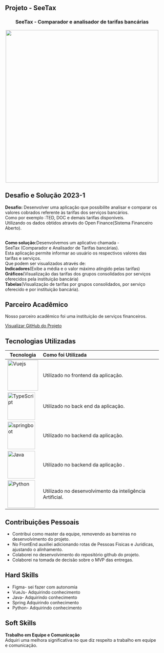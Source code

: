 ## Projeto - SeeTax

<div align=center>
 <h3>SeeTax - Comparador e analisador de tarifas bancárias </h3>
  <img src="https://user-images.githubusercontent.com/111800315/236898876-10a4ae3f-43cb-4120-a598-b519c18ff03c.gif" width=500 alt="" />
 </div>

## Desafio e Solução 2023-1

<b>Desafio:</b> Desenvolver uma aplicação que possibilite analisar e comparar os valores cobrados referente às tarifas dos serviços bancários.<br>
Como por exemplo :TED, DOC e demais tarifas disponíveis.<br>
Utilizando os dados obtidos através do Open Finance(Sistema Financeiro Aberto). <br>  

<b>Como solução:</b>Desenvolvemos um aplicativo chamada -SeeTax (Comparador e Analisador de Tarifas bancárias).<br>
Esta aplicação permite informar ao usuário os respectivos valores das tarifas e serviços.<br> 
Que podem ser visualizados através de:<br>
<b>Indicadores</b>(Exibe a média e o valor máximo atingido pelas tarifas)<br>
<b>Gráficos</b>(Visualização das tarifas dos grupos consolidados por serviços oferecidos pela instituição bancária)<br>
<b>Tabelas</b>(Visualização de tarifas por grupos consolidados, por serviço oferecido e por instituição bancária).<br> 

## Parceiro Acadêmico
Nosso parceiro acadêmico foi uma instituição de serviços financeiros.</a><br>

[Visualizar GitHub do Projeto](https://github.com/Sarah781/API-6-SeeTax)

## Tecnologias Utilizadas

|Tecnologia|Como foi Utilizada|
|-|:-|
|<img src="https://github.com/Ritas2022/Portfolio/assets/111800315/6d0a1820-0b6b-4f61-8de2-12f96e57ff66" height="100" title="Vuejs"/>|Utilizado no frontend da aplicação.|
|<img src="https://github.com/Ritas2022/Portfolio/assets/111800315/54449233-45f0-4255-9da7-d0e2d95904a8" height="90" title="TypeScript"/>|Utilizado no back end da aplicação.|
|<img src="https://github.com/Ritas2022/Portfolio/assets/111800315/d27bccd3-94b0-4eb2-bca6-01c1ab88184d" height="90" title="springboot"/>|Utilizado no backend da aplicação.|
|<img src="https://github.com/Ritas2022/Portfolio/assets/111800315/981f465c-80cd-4d24-9808-0ec7aecef8d6" height="90" title="Java"/>|Utilizado no backend da aplicação .|
|<img src="https://github.com/Ritas2022/Portfolio/assets/111800315/eae929ae-7438-40a0-b361-5995e8b3c64a" height="90" title="Python"/>|Utilizado no desenvolvimento da inteligência Artificial.|

## Contribuições Pessoais
- Contribui como master da equipe, removendo as barreiras no desenvolvimento do projeto.<br>
- No FrontEnd auxiliei adicionando rotas de Pessoas Fisicas e Juridicas, ajustando o alinhamento.<br>  
- Colaborei no desenvolvimento do repositório github do projeto.<br>
- Colaborei na tomada de decisão sobre o MVP das entregas.<br> 

## Hard Skills
- Figma- sei fazer com autonomia
- VueJs- Adquirindo conhecimento
- Java- Adquirindo conhecimento
- Spring Adquirindo conhecimento 
- Python- Adquirindo conhecimento

## Soft Skills
 <b> Trabalho em Equipe e Comunicação </b><br>
 Adquiri uma melhora significativa no que diz respeito a trabalho em equipe e comunicação.<br>